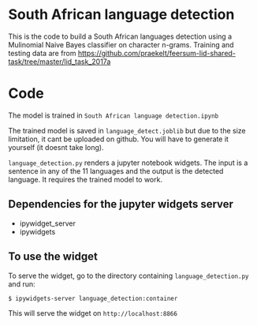 # South African language detection

This is the code to build a South African languages detection using a Mulinomial Naive Bayes classifier on character n-grams. Training and testing data are from https://github.com/praekelt/feersum-lid-shared-task/tree/master/lid_task_2017a

# Code

The model is trained in `South African language detection.ipynb`

The trained model is saved in `language_detect.joblib` but due to the size limitation, it cant be uploaded on github. You will have to generate it yourself (it doesnt take long).

`language_detection.py` renders a jupyter notebook widgets. The input is a sentence in any of the 11 languages and the output is the detected language. It requires the trained model to work.

## Dependencies for the jupyter widgets server

 * ipywidget_server
 * ipywidgets
 
## To use the widget

To serve the widget, go to the directory containing `language_detection.py` and run:

```$ ipywidgets-server language_detection:container```

This will serve the widget on `http://localhost:8866`

